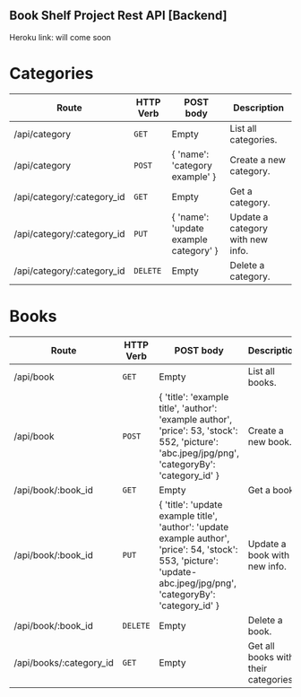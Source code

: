 ## Book Shelf Project Rest API [Backend]

Heroku link: will come soon 

# Categories
| Route | HTTP Verb	 | POST body	 | Description	 |
| --- | --- | --- | --- |
| /api/category | `GET` | Empty | List all categories. |
| /api/category | `POST` | { 'name': 'category example' } | Create a new category. |
| /api/category/:category_id | `GET` | Empty | Get a category. |
| /api/category/:category_id | `PUT` | { 'name': 'update example category' } | Update a category with new info. |
| /api/category/:category_id | `DELETE` | Empty | Delete a category. |

# Books
| Route | HTTP Verb	 | POST body	 | Description	 |
| --- | --- | --- | --- |
| /api/book | `GET` | Empty | List all books. |
| /api/book | `POST` | { 'title': 'example title', 'author': 'example author', 'price': 53, 'stock': 552, 'picture': 'abc.jpeg/jpg/png', 'categoryBy': 'category_id'  } | Create a new book. |
| /api/book/:book_id | `GET` | Empty | Get a book. |
| /api/book/:book_id | `PUT` | { 'title': 'update example title', 'author': 'update  example author', 'price': 54, 'stock': 553, 'picture': 'update-abc.jpeg/jpg/png', 'categoryBy': 'category_id' } | Update a book with new info. |
| /api/book/:book_id | `DELETE` | Empty | Delete a book. |
| /api/books/:category_id | `GET` | Empty | Get all books with their categories. |


